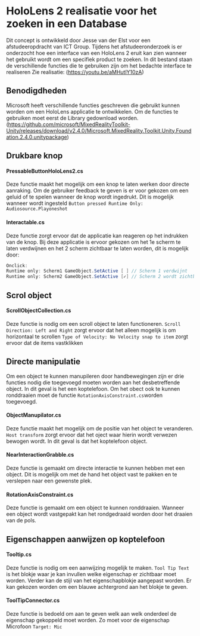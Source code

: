 # HoloLens 2 realisatie voor het zoeken in een Database

Dit concept is ontwikkeld door Jesse van der Elst voor een afstudeeropdracht van ICT Group. Tijdens het afstudeeronderzoek is er onderzocht hoe een interface van een HoloLens 2 eruit kan zien wanneer het gebruikt wordt om een specifiek product te zoeken. In dit bestand staan de verschillende functies die te gebruiken zijn om het bedachte interface te realiseren Zie realisatie: (https://youtu.be/aMHutlY10zA)

## Benodigdheden
Microsoft heeft verschillende functies geschreven die gebruikt kunnen worden om een HoloLens applicatie te ontwikkelen. Om de functies te gebruiken moet eerst de Library gedownload worden. (https://github.com/microsoft/MixedRealityToolkit-Unity/releases/download/v2.4.0/Microsoft.MixedReality.Toolkit.Unity.Foundation.2.4.0.unitypackage)

## Drukbare knop

#### PressableButtonHoloLens2.cs
Deze functie maakt het mogelijk om een knop te laten werken door directe aanraking. Om de gebruiker feedback te geven is er voor gekozen om een geluid of te spelen wanneer de knop wordt ingedrukt. Dit is mogelijk wanneer wordt ingesteld `Button pressed Runtime Only: Audiosource.Playoneshot`

#### Interactable.cs
Deze functie zorgt ervoor dat de applicatie kan reageren op het indrukken van de knop. Bij deze applicatie is ervoor gekozen om het 1e scherm te laten verdwijnen en het 2 scherm zichtbaar te laten worden, dit is mogelijk door:
```c#
Onclick:
Runtime only: Scherm1 GameObject.SetActive [ ] // Scherm 1 verdwijnt
Runtime only: Scherm2 GameObject.SetActive [✓] // Scherm 2 wordt zichtbaar

```


## Scrol object

#### ScrollObjectCollection.cs
Deze functie is nodig om een scroll object te laten functioneren. 
`Scroll Direction: Left and Right` zorgt ervoor dat het alleen mogelijk is om horizontaal te scrollen
`Type of Velocity: No Velocity snap to item` zorgt ervoor dat de items vastklikken

## Directe manipulatie
Om een object te kunnen manupileren door handbewegingen zijn er drie functies nodig die toegevoegd moeten worden aan het desbetreffende object. In dit geval is het een koptelefoon. Om het obect ook te kunnen ronddraaien moet de functie `RotationAxisConstraint.cs`worden toegevoegd.

#### ObjectManupilator.cs
Deze functie maakt het mogelijk om de positie van het object te veranderen. `Host transform` zorgt ervoor dat het oject waar hierin wordt verwezen bewogen wordt. In dit geval is dat het koptelefoon object.

#### NearInteractionGrabble.cs
Deze functie is gemaakt om directe interactie te kunnen hebben met een object. Dit is mogelijk om met de hand het object vast te pakken en te verslepen naar een gewenste plek. 

#### RotationAxisConstraint.cs
Deze functie is gemaakt om een object te kunnen ronddraaien. Wanneer een object wordt vastgepakt kan het rondgedraaid worden door het draaien van de pols. 

## Eigenschappen aanwijzen op koptelefoon

#### Tooltip.cs
Deze functie is nodig om een aanwijzing mogelijk te maken. `Tool Tip Text` is het blokje waar je kan invullen welke eigenschap er zichtbaar moet worden. Verder kan de stijl van het eigenschapblokje aangepast worden. Er kan gekozen worden om een blauwe achtergrond aan het blokje te geven.

#### ToolTipConnector.cs
Deze functie is bedoeld om aan te geven welk aan welk onderdeel de eigenschap gekoppeld moet worden. Zo moet voor de eigenschap Microfoon `Target: Mic`



